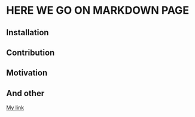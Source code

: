 # HERE WE GO ON MARKDOWN PAGE
## Installation
## Contribution
## Motivation
## And other
[My link](https://oluwasetemikaratu.div)

